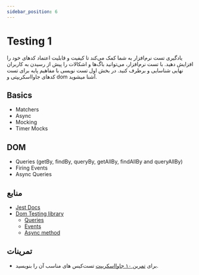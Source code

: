 ```yaml
---
sidebar_position: 6
---
```


# Testing 1

یادگیری تست نرم‌افزار به شما کمک می‌کند تا کیفیت و قابلیت اعتماد کدهای خود را افزایش دهید. با تست نرم‌افزار، می‌توانید باگ‌ها و اشکالات را پیش از رسیدن به کاربران نهایی شناسایی و برطرف کنید. در بخش اول تست نویسی با مفاهیم پایه برای تست کدهای جاوااسکریپتی و dom آشنا میشوید.

## Basics

- Matchers
- Async
- Mocking
- Timer Mocks

## DOM

- Queries (getBy, findBy, queryBy, getAllBy, findAllBy and queryAllBy)
- Firing Events
- Async Queries


## منابع

- [Jest Docs](https://jestjs.io/docs/getting-started)
- [Dom Testing library](https://testing-library.com/docs/dom-testing-library/intro)
    - [Queries](https://testing-library.com/docs/queries/about/)
    - [Events](https://testing-library.com/docs/dom-testing-library/api-events)
    - [Async method](https://testing-library.com/docs/dom-testing-library/api-async)

## تمرینات

- برای [تمرین ۱۰ جاوااسکریپت](https://bootcamp.bale.ai/docs/frontend/part1/js) تست‌کیس های مناسب آن را بنویسید.


